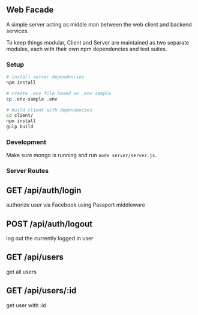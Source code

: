 ## Web Facade

A simple server acting as middle man between the web client and backend services.

To keep things modular, Client and Server are maintained as two separate modules, each with their own npm dependencies and test suites.

### Setup
```bash
# install server dependencies
npm install

# create .env file based on .env sample
cp .env-sample .env

# build client with dependencies
cd client/
npm install
gulp build
```


### Development

Make sure mongo is running and run `node server/server.js`.


### Server Routes

## GET /api/auth/login

authorize user via Facebook using Passport middleware

## POST /api/auth/logout

log out the currently logged in user

## GET /api/users

get all users

## GET /api/users/:id

get user with :id

